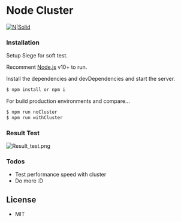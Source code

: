 # Node Cluster
[![N|Solid](https://3.bp.blogspot.com/-kWmj88eUmnM/WxwBfxH1_mI/AAAAAAAAB-A/v08FQI35Ka0HDAMvPteeGbYVV3yAhV8dwCLcBGAs/s1600/2.png)](https://vanhocpham.blogspot.com/)
### Installation

Setup Siege for soft test.

Recomment [Node.js](https://nodejs.org/) v10+ to run.

Install the dependencies and devDependencies and start the server.

```sh
$ npm install or npm i
```

For build production environments and compare...

```sh
$ npm run noCluster
$ npm run withCluster
```

### Result Test

![Result_test.png](https://i.postimg.cc/wjqWnMsm/Screenshot-from-2019-08-23-16-21-21.png)



### Todos

 - Test performance speed with cluster
 - Do more :D
 

License
----
- MIT


